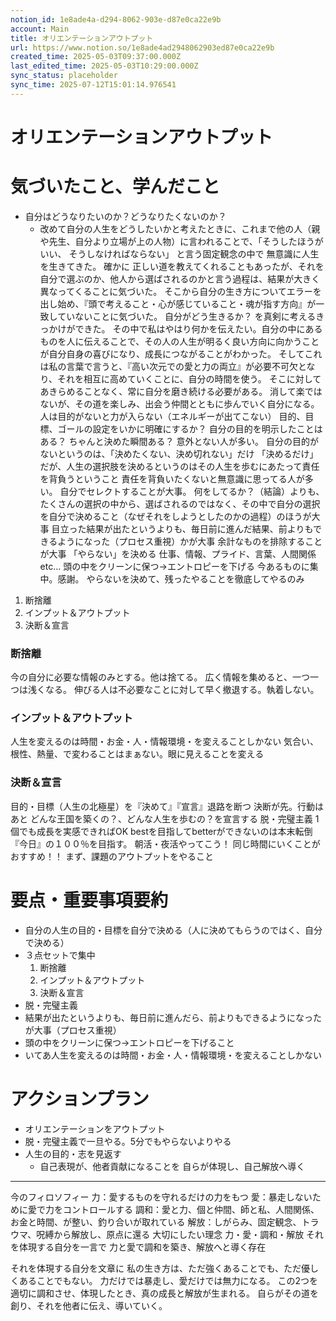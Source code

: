 ```yaml
---
notion_id: 1e8ade4a-d294-8062-903e-d87e0ca22e9b
account: Main
title: オリエンテーションアウトプット
url: https://www.notion.so/1e8ade4ad2948062903ed87e0ca22e9b
created_time: 2025-05-03T09:37:00.000Z
last_edited_time: 2025-05-03T10:29:00.000Z
sync_status: placeholder
sync_time: 2025-07-12T15:01:14.976541
---
```

# オリエンテーションアウトプット

# 気づいたこと、学んだこと
- 自分はどうなりたいのか？どうなりたくないのか？
  - 改めて自分の人生をどうしたいかと考えたときに、これまで他の人（親や先生、自分より立場が上の人物）に言われることで、「そうしたほうがいい、 そうしなければならない」 と言う固定観念の中で 無意識に人生を生きてきた。
確かに 正しい道を教えてくれることもあったが、それを自分で選ぶのか、他人から選ばされるのかと言う過程は、結果が大きく異なってくることに気づいた。
そこから自分の生き方についてエラーを出し始め、『頭で考えること・心が感じていること・魂が指す方向』が一致していないことに気づいた。
自分がどう生きるか？ を真剣に考えるきっかけができた。
その中で私はやはり何かを伝えたい。自分の中にあるものを人に伝えることで、その人の人生が明るく良い方向に向かうことが自分自身の喜びになり、成長につながることがわかった。
そしてこれは私の言葉で言うと、『高い次元での愛と力の両立』が必要不可欠となり、それを相互に高めていくことに、自分の時間を使う。
そこに対してあきらめることなく、常に自分を磨き続ける必要がある。 
消して楽ではないが、その道を楽しみ、出会う仲間とともに歩んでいく自分になる。
人は目的がないと力が入らない（エネルギーが出てこない）
目的、目標、ゴールの設定をいかに明確にするか？
自分の目的を明示したことはある？
ちゃんと決めた瞬間ある？
意外とない人が多い。
自分の目的がないというのは、「決めたくない、決め切れない」だけ
「決めるだけ」だが、人生の選択肢を決めるというのはその人生を歩むにあたって責任を背負うということ
責任を背負いたくないと無意識に思ってる人が多い。
自分でセレクトすることが大事。
何をしてるか？（結論）よりも、たくさんの選択の中から、選ばされるのではなく、その中で自分の選択を自分で決めること（なぜそれをしようとしたのかの過程）のほうが大事
目立った結果が出たというよりも、毎日前に進んだ結果、前よりもできるようになった（プロセス重視）かが大事
余計なものを排除することが大事
「やらない」を決める
仕事、情報、プライド、言葉、人間関係etc…
頭の中をクリーンに保つ→エントロピーを下げる
今あるものに集中。感謝。
やらないを決めて、残ったやることを徹底してやるのみ
1. 断捨離
1. インプット＆アウトプット
1. 決断＆宣言
### 断捨離
今の自分に必要な情報のみとする。他は捨てる。
広く情報を集めると、一つ一つは浅くなる。
伸びる人は不必要なことに対して早く撤退する。執着しない。
### インプット＆アウトプット
人生を変えるのは時間・お金・人・情報環境・を変えることしかない
気合い、根性、熱量、で変わることはまぁない。眼に見えることを変える
### 決断＆宣言
目的・目標（人生の北極星）を『決めて』『宣言』退路を断つ
決断が先。行動はあと
どんな王国を築くの？、どんな人生を歩むの？を宣言する
脱・完璧主義
1個でも成長を実感できればOK
bestを目指してbetterができないのは本末転倒
『今日』の１００％を目指す。
朝活・夜活やってこう！
同じ時間にいくことがおすすめ！！
まず、課題のアウトプットをやること
# 要点・重要事項要約
- 自分の人生の目的・目標を自分で決める（人に決めてもらうのではく、自分で決める）
- ３点セットで集中
  1. 断捨離
  1. インプット＆アウトプット
  1. 決断＆宣言
- 脱・完璧主義
- 結果が出たというよりも、毎日前に進んだら、前よりもできるようになったが大事（プロセス重視）
- 頭の中をクリーンに保つ→エントロピーを下げること
-  いてあ人生を変えるのは時間・お金・人・情報環境・を変えることしかない
# アクションプラン
- オリエンテーションをアウトプット
- 脱・完璧主義で一旦やる。5分でもやらないよりやる
- 人生の目的・志を見返す
  -  自己表現が、他者貢献になることを 自らが体現し、自己解放へ導く
---
今のフィロソフィー
力：愛するものを守れるだけの力をもつ
愛：暴走しないために愛で力をコントロールする
調和：愛と力、個と仲間、師と私、人間関係、お金と時間、が整い、釣り合いが取れている
解放：しがらみ、固定観念、トラウマ、呪縛から解放し、原点に還る
大切にしたい理念
  力・愛・調和・解放
それを体現する自分を一言で
  力と愛で調和を築き、解放へと導く存在
  
それを体現する自分を文章に
  私の生き方は、ただ強くあることでも、ただ優しくあることでもない。
力だけでは暴走し、愛だけでは無力になる。
この2つを適切に調和させ、体現したとき、真の成長と解放が生まれる。
自らがその道を創り、それを他者に伝え、導いていく。